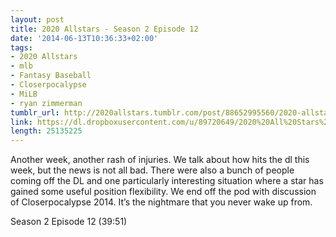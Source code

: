 ```yaml
---
layout: post
title: 2020 Allstars - Season 2 Episode 12
date: '2014-06-13T10:36:33+02:00'
tags:
- 2020 Allstars
- mlb
- Fantasy Baseball
- Closerpocalypse
- MiLB
- ryan zimmerman
tumblr_url: http://2020allstars.tumblr.com/post/88652995560/2020-allstars-season-2-episode-12
link: https://dl.dropboxusercontent.com/u/89720649/2020%20All%20Stars%20-%2020140608%20-%20Season%202%20Episode%2012%20%2827%29%20-%20Final.mp3
length: 25135225
---
```

Another week, another rash of injuries.  We talk about how hits the dl this week, but the news is not all bad.  There were also a bunch of people coming off the DL and one particularly interesting situation where a star has gained some useful position flexibility.  We end off the pod with discussion of Closerpocalypse 2014.  It’s the nightmare that you never wake up from.

Season 2 Episode 12 (39:51)

